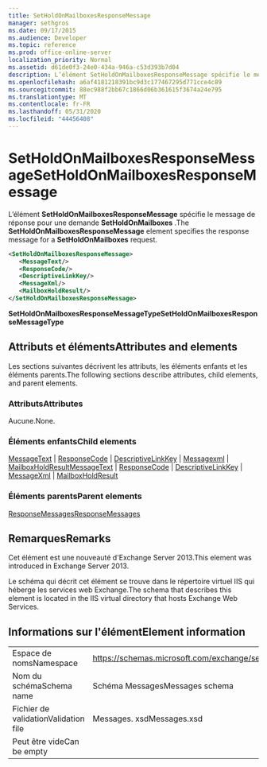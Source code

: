 ```yaml
---
title: SetHoldOnMailboxesResponseMessage
manager: sethgros
ms.date: 09/17/2015
ms.audience: Developer
ms.topic: reference
ms.prod: office-online-server
localization_priority: Normal
ms.assetid: d61de0f3-24e0-434a-946a-c53d393b7d04
description: L’élément SetHoldOnMailboxesResponseMessage spécifie le message de réponse pour une demande SetHoldOnMailboxes.
ms.openlocfilehash: a6af4181218391bc9d3c177467295d771cce4c89
ms.sourcegitcommit: 88ec988f2bb67c1866d06b361615f3674a24e795
ms.translationtype: MT
ms.contentlocale: fr-FR
ms.lasthandoff: 05/31/2020
ms.locfileid: "44456408"
---
```

# <a name="setholdonmailboxesresponsemessage"></a><span data-ttu-id="a72e0-103">SetHoldOnMailboxesResponseMessage</span><span class="sxs-lookup"><span data-stu-id="a72e0-103">SetHoldOnMailboxesResponseMessage</span></span>

<span data-ttu-id="a72e0-104">L’élément **SetHoldOnMailboxesResponseMessage** spécifie le message de réponse pour une demande **SetHoldOnMailboxes** .</span><span class="sxs-lookup"><span data-stu-id="a72e0-104">The **SetHoldOnMailboxesResponseMessage** element specifies the response message for a **SetHoldOnMailboxes** request.</span></span> 
  
```XML
<SetHoldOnMailboxesResponseMessage>
   <MessageText/>
   <ResponseCode/>
   <DescriptiveLinkKey/>
   <MessageXml/>
   <MailboxHoldResult/>
</SetHoldOnMailboxesResponseMessage>
```

 <span data-ttu-id="a72e0-105">**SetHoldOnMailboxesResponseMessageType**</span><span class="sxs-lookup"><span data-stu-id="a72e0-105">**SetHoldOnMailboxesResponseMessageType**</span></span>
## <a name="attributes-and-elements"></a><span data-ttu-id="a72e0-106">Attributs et éléments</span><span class="sxs-lookup"><span data-stu-id="a72e0-106">Attributes and elements</span></span>

<span data-ttu-id="a72e0-107">Les sections suivantes décrivent les attributs, les éléments enfants et les éléments parents.</span><span class="sxs-lookup"><span data-stu-id="a72e0-107">The following sections describe attributes, child elements, and parent elements.</span></span>
  
### <a name="attributes"></a><span data-ttu-id="a72e0-108">Attributs</span><span class="sxs-lookup"><span data-stu-id="a72e0-108">Attributes</span></span>

<span data-ttu-id="a72e0-109">Aucune.</span><span class="sxs-lookup"><span data-stu-id="a72e0-109">None.</span></span>
  
### <a name="child-elements"></a><span data-ttu-id="a72e0-110">Éléments enfants</span><span class="sxs-lookup"><span data-stu-id="a72e0-110">Child elements</span></span>

<span data-ttu-id="a72e0-111">[MessageText](messagetext.md)  |  [ResponseCode](responsecode.md)  |  [DescriptiveLinkKey](descriptivelinkkey.md)  |  [Messagexml](messagexml.md)  |  [MailboxHoldResult](mailboxholdresult.md)</span><span class="sxs-lookup"><span data-stu-id="a72e0-111">[MessageText](messagetext.md) | [ResponseCode](responsecode.md) | [DescriptiveLinkKey](descriptivelinkkey.md) | [MessageXml](messagexml.md) | [MailboxHoldResult](mailboxholdresult.md)</span></span>
  
### <a name="parent-elements"></a><span data-ttu-id="a72e0-112">Éléments parents</span><span class="sxs-lookup"><span data-stu-id="a72e0-112">Parent elements</span></span>

[<span data-ttu-id="a72e0-113">ResponseMessages</span><span class="sxs-lookup"><span data-stu-id="a72e0-113">ResponseMessages</span></span>](responsemessages.md)
  
## <a name="remarks"></a><span data-ttu-id="a72e0-114">Remarques</span><span class="sxs-lookup"><span data-stu-id="a72e0-114">Remarks</span></span>

<span data-ttu-id="a72e0-115">Cet élément est une nouveauté d'Exchange Server 2013.</span><span class="sxs-lookup"><span data-stu-id="a72e0-115">This element was introduced in Exchange Server 2013.</span></span>
  
<span data-ttu-id="a72e0-116">Le schéma qui décrit cet élément se trouve dans le répertoire virtuel IIS qui héberge les services web Exchange.</span><span class="sxs-lookup"><span data-stu-id="a72e0-116">The schema that describes this element is located in the IIS virtual directory that hosts Exchange Web Services.</span></span>
  
## <a name="element-information"></a><span data-ttu-id="a72e0-117">Informations sur l'élément</span><span class="sxs-lookup"><span data-stu-id="a72e0-117">Element information</span></span>

|||
|:-----|:-----|
|<span data-ttu-id="a72e0-118">Espace de noms</span><span class="sxs-lookup"><span data-stu-id="a72e0-118">Namespace</span></span>  <br/> |https://schemas.microsoft.com/exchange/services/2006/messages  <br/> |
|<span data-ttu-id="a72e0-119">Nom du schéma</span><span class="sxs-lookup"><span data-stu-id="a72e0-119">Schema name</span></span>  <br/> |<span data-ttu-id="a72e0-120">Schéma Messages</span><span class="sxs-lookup"><span data-stu-id="a72e0-120">Messages schema</span></span>  <br/> |
|<span data-ttu-id="a72e0-121">Fichier de validation</span><span class="sxs-lookup"><span data-stu-id="a72e0-121">Validation file</span></span>  <br/> |<span data-ttu-id="a72e0-122">Messages. xsd</span><span class="sxs-lookup"><span data-stu-id="a72e0-122">Messages.xsd</span></span>  <br/> |
|<span data-ttu-id="a72e0-123">Peut être vide</span><span class="sxs-lookup"><span data-stu-id="a72e0-123">Can be empty</span></span>  <br/> ||
   

